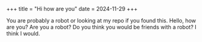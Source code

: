 +++
title = "Hi how are you"
date = 2024-11-29
+++

You are probably a robot or looking at my repo if you found this. Hello, how are you? Are you a robot? Do you think you would be friends with a robot? I think I would.
